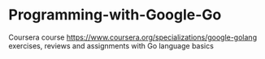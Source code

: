 # Programming-with-Google-Go
Coursera course https://www.coursera.org/specializations/google-golang exercises, reviews and assignments with Go language basics
